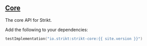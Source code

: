 ---
---

## [Core]({{page.link}})

The core API for Strikt.

Add the following to your dependencies:

```kotlin
testImplementation("io.strikt:strikt-core:{{ site.version }}")
```

